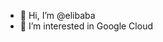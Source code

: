 - 👋 Hi, I’m @elibaba
- 👀 I’m interested in Google Cloud


<!---
elibaba/elibaba is a ✨ special ✨ repository because its `README.md` (this file) appears on your GitHub profile.
You can click the Preview link to take a look at your changes.
--->
